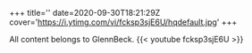 +++
title=''
date=2020-09-30T18:21:29Z
cover='https://i.ytimg.com/vi/fcksp3sjE6U/hqdefault.jpg'
+++

All content belongs to GlennBeck.
{{< youtube fcksp3sjE6U >}}
